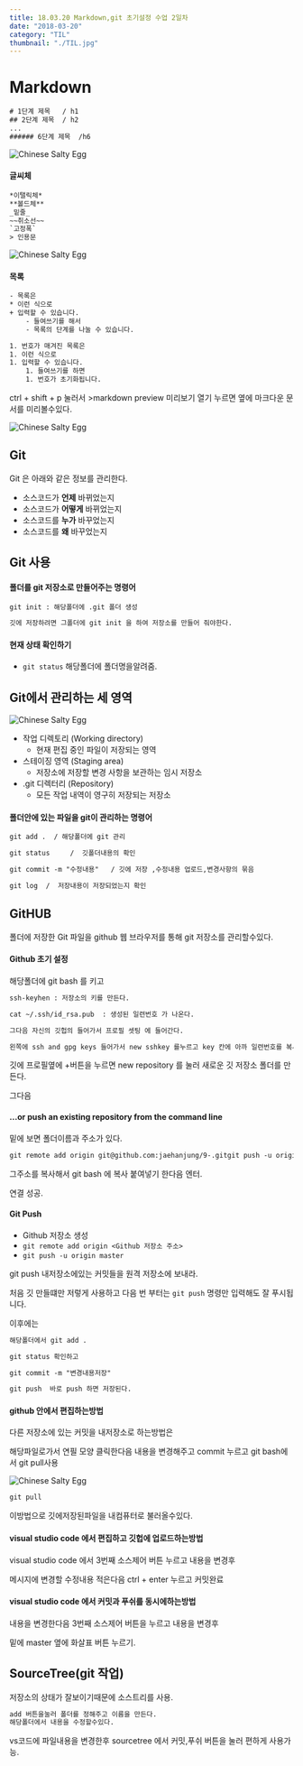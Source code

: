 ```yaml
---
title: 18.03.20 Markdown,git 초기설정 수업 2일차
date: "2018-03-20"
category: "TIL"
thumbnail: "./TIL.jpg"
---
```


# Markdown

```html
# 1단계 제목   / h1
## 2단계 제목  / h2
...
###### 6단계 제목  /h6
```

![Chinese Salty Egg](./2018-03-20(3).png)

#### 글씨체

```html
*이탤릭체*
**볼드체**
_밑줄_
~~취소선~~
`고정폭`
> 인용문
```

![Chinese Salty Egg](./2018-03-20(2).png)

#### 목록

```html
- 목록은
* 이런 식으로
+ 입력할 수 있습니다.
    - 들여쓰기를 해서
    - 목록의 단계를 나눌 수 있습니다.

1. 번호가 매겨진 목록은
1. 이런 식으로
1. 입력할 수 있습니다.
    1. 들여쓰기를 하면
    1. 번호가 초기화됩니다.
```

ctrl + shift + p 눌러서 >markdown preview  미리보기 열기 누르면 옆에 마크다운 문서를 미리볼수있다.


![Chinese Salty Egg](./2018-03-20(4).png)





## Git

Git 은 아래와 같은 정보를 관리한다.

- 소스코드가 **언제** 바뀌었는지
- 소스코드가 **어떻게** 바뀌었는지
- 소스코드를 **누가** 바꾸었는지
- 소스코드를 **왜** 바꾸었는지





## Git 사용

#### 폴더를 git 저장소로 만들어주는 명령어

```html
git init : 해당폴더에 .git 폴더 생성

깃에 저장하려면 그폴더에 git init 을 하여 저장소를 만들어 줘야한다.
```



#### 현재 상태 확인하기

- `git status` 해당폴더에 폴더명을알려줌.

## Git에서 관리하는 세 영역

![Chinese Salty Egg](./git-scheme.png)


- 작업 디렉토리 (Working directory)
  - 현재 편집 중인 파일이 저장되는 영역
- 스테이징 영역 (Staging area)
  - 저장소에 저장할 변경 사항을 보관하는 임시 저장소
- .git 디렉터리 (Repository)
  - 모든 작업 내역이 영구히 저장되는 저장소



#### 폴더안에 있는 파일을 git이 관리하는 명령어

```html
git add .  / 해당폴더에 git 관리

git status     /  깃폴더내용의 확인

git commit -m "수정내용"   / 깃에 저장 ,수정내용 업로드,변경사항의 묶음

git log  /  저장내용이 저장되었는지 확인

```



## GitHUB

폴더에 저장한 Git 파일을 github 웹 브라우저를 통해 git 저장소를 관리할수있다.



#### Github 초기 설정

해당폴더에 git bash 를 키고

```html
ssh-keyhen : 저장소의 키를 만든다.

cat ~/.ssh/id_rsa.pub  : 생성된 일련번호 가 나온다.

그다음 자신의 깃헙의 들어가서 프로필 셋팅 에 들어간다.

왼쪽에 ssh and gpg keys 들어가서 new sshkey 를누르고 key 칸에 아까 일련번호를 복사 붙여넣기 해준다.

```

깃에 프로필옆에 +버튼을 누르면 new repository  를 눌러 새로운 깃 저장소 폴더를 만든다.



그다음

#### …or push an existing repository from the command line

밑에 보면 폴더이름과 주소가 있다.

```html
git remote add origin git@github.com:jaehanjung/9-.gitgit push -u origin master
```

그주소를 복사해서 git bash 에 복사 붙여넣기 한다음 엔터.

연결 성공.



#### Git Push

- Github 저장소 생성
- `git remote add origin <Github 저장소 주소>`
- `git push -u origin master`

git push 내저장소에있는 커밋들을 원격 저장소에 보내라.



처음 깃 만들떄만 저렇게 사용하고  다음 번 부터는 `git push` 명령만 입력해도 잘 푸시됩니다.



이후에는

```html
해당폴더에서 git add .

git status 확인하고

git commit -m "변경내용저장"

git push  바로 push 하면 저장된다.

```



#### github 안에서 편집하는방법

다른 저장소에 있는 커밋을 내저장소로 하는방법은

해당파일로가서 연필 모양 클릭한다음 내용을 변경해주고 commit 누르고 git bash에서 git pull사용

![Chinese Salty Egg](./2018-03-20(5).jpg)

```html
git pull
```

이방법으로 깃에저장된파일을 내컴퓨터로 불러올수있다.



#### visual studio code 에서 편집하고 깃헙에 업로드하는방법

visual studio code 에서 3번째 소스제어 버튼 누르고 내용을 변경후

메시지에 변경할 수정내용 적은다음 ctrl + enter 누르고 커밋완료



#### visual studio code 에서 커밋과 푸쉬를 동시에하는방법

내용을 변경한다음 3번째 소스제어 버튼을 누르고 내용을 변경후

밑에 master 옆에 화살표 버튼 누르기.



## SourceTree(git 작업)

저장소의 상태가 잘보이기때문에 소스트리를 사용.

```html
add 버튼을눌러 폴더를 정해주고 이름을 만든다.
해당폴더에서 내용을 수정할수있다.
```

vs코드에 파일내용을 변경한후 sourcetree 에서 커밋,푸쉬 버튼을 눌러 편하게 사용가능.
